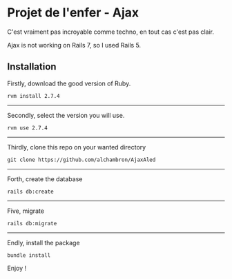 # Projet de l'enfer - Ajax

C'est vraiment pas incroyable comme techno, en tout cas c'est pas clair.  

Ajax is not working on Rails 7, so I used Rails 5.

## Installation

Firstly, download the good version of Ruby.
```shell
rvm install 2.7.4
```

----
Secondly, select the version you will use. 

```shell
rvm use 2.7.4
```

---
Thirdly, clone this repo on your wanted directory
```shell
git clone https://github.com/alchambron/AjaxAled
```
---
Forth, create the database
```shell
rails db:create
```

---
Five, migrate
```shell
rails db:migrate
```

---
Endly, install the package
```shell
bundle install
```

Enjoy !